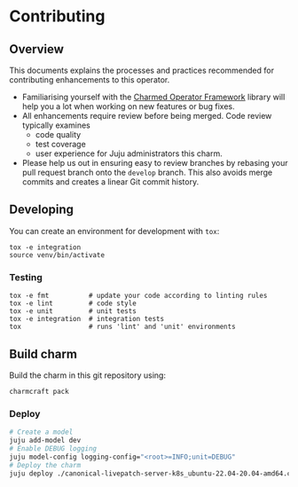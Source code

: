# Contributing

## Overview

This documents explains the processes and practices recommended for contributing enhancements to this operator.

- Familiarising yourself with the [Charmed Operator Framework](https://juju.is/docs/sdk) library will help you a lot when working on new features or bug fixes.
- All enhancements require review before being merged. Code review typically examines
  - code quality
  - test coverage
  - user experience for Juju administrators this charm.
- Please help us out in ensuring easy to review branches by rebasing your pull request branch onto the `develop` branch. 
This also avoids merge commits and creates a linear Git commit history.

## Developing

You can create an environment for development with `tox`:

```shell
tox -e integration
source venv/bin/activate
```

### Testing

```shell
tox -e fmt          # update your code according to linting rules
tox -e lint         # code style
tox -e unit         # unit tests
tox -e integration  # integration tests
tox                 # runs 'lint' and 'unit' environments
```


## Build charm

Build the charm in this git repository using:

```shell
charmcraft pack
```

### Deploy

```bash
# Create a model
juju add-model dev
# Enable DEBUG logging
juju model-config logging-config="<root>=INFO;unit=DEBUG"
# Deploy the charm
juju deploy ./canonical-livepatch-server-k8s_ubuntu-22.04-20.04-amd64.charm
```
